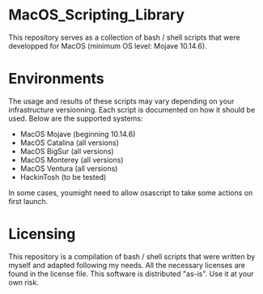 # MacOS_Scripting_Library
This repository serves as a collection of bash / shell scripts that were developped for MacOS (minimum OS level: Mojave 10.14.6).


# Environments
The usage and results of these scripts may vary depending on your infrastructure versionning.
Each script is documented on how it should be used.
Below are the supported systems:
* MacOS Mojave (beginning 10.14.6)
* MacOS Catalina (all versions)
* MacOS BigSur (all versions)
* MacOS Monterey (all versions)
* MacOS Ventura (all versions)
* HackinTosh (to be tested)

In some cases, youmight need to allow osascript to take some actions on first launch.

# Licensing
This repository is a compilation of bash / shell scripts that were written by myself and adapted following my needs.
All the necessary licenses are found in the license file. This software is distributed "as-is". Use it at your own risk.
